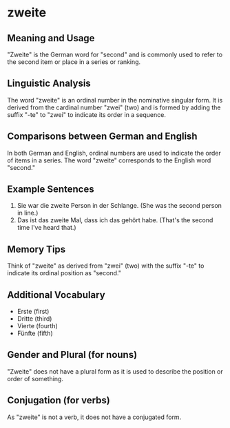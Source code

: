 # zweite
## Meaning and Usage
"Zweite" is the German word for "second" and is commonly used to refer to the second item or place in a series or ranking.

## Linguistic Analysis
The word "zweite" is an ordinal number in the nominative singular form. It is derived from the cardinal number "zwei" (two) and is formed by adding the suffix "-te" to "zwei" to indicate its order in a sequence. 

## Comparisons between German and English
In both German and English, ordinal numbers are used to indicate the order of items in a series. The word "zweite" corresponds to the English word "second."

## Example Sentences
1. Sie war die zweite Person in der Schlange. (She was the second person in line.)
2. Das ist das zweite Mal, dass ich das gehört habe. (That's the second time I've heard that.)

## Memory Tips
Think of "zweite" as derived from "zwei" (two) with the suffix "-te" to indicate its ordinal position as "second."

## Additional Vocabulary
- Erste (first)
- Dritte (third)
- Vierte (fourth)
- Fünfte (fifth)

## Gender and Plural (for nouns)
"Zweite" does not have a plural form as it is used to describe the position or order of something.

## Conjugation (for verbs)
As "zweite" is not a verb, it does not have a conjugated form.
